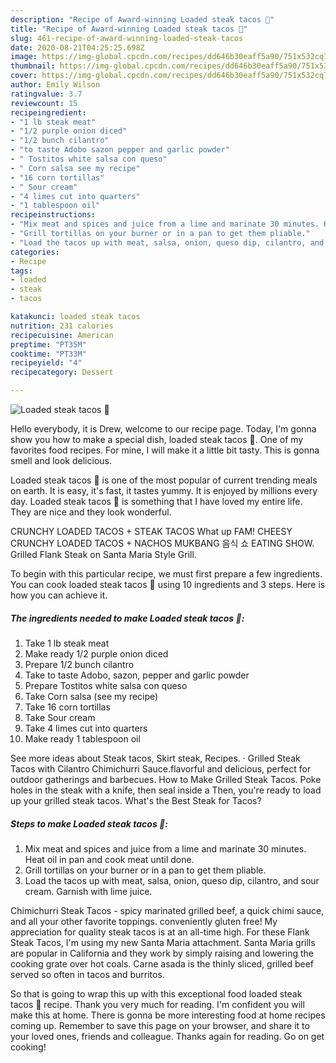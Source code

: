 ```yaml
---
description: "Recipe of Award-winning Loaded steak tacos 🌮"
title: "Recipe of Award-winning Loaded steak tacos 🌮"
slug: 461-recipe-of-award-winning-loaded-steak-tacos
date: 2020-08-21T04:25:25.698Z
image: https://img-global.cpcdn.com/recipes/dd646b30eaff5a90/751x532cq70/loaded-steak-tacos-🌮-recipe-main-photo.jpg
thumbnail: https://img-global.cpcdn.com/recipes/dd646b30eaff5a90/751x532cq70/loaded-steak-tacos-🌮-recipe-main-photo.jpg
cover: https://img-global.cpcdn.com/recipes/dd646b30eaff5a90/751x532cq70/loaded-steak-tacos-🌮-recipe-main-photo.jpg
author: Emily Wilson
ratingvalue: 3.7
reviewcount: 15
recipeingredient:
- "1 lb steak meat"
- "1/2 purple onion diced"
- "1/2 bunch cilantro"
- "to taste Adobo sazon pepper and garlic powder"
- " Tostitos white salsa con queso"
- " Corn salsa see my recipe"
- "16 corn tortillas"
- " Sour cream"
- "4 limes cut into quarters"
- "1 tablespoon oil"
recipeinstructions:
- "Mix meat and spices and juice from a lime and marinate 30 minutes. Heat oil in pan and cook meat until done."
- "Grill tortillas on your burner or in a pan to get them pliable."
- "Load the tacos up with meat, salsa, onion, queso dip, cilantro, and sour cream. Garnish with lime juice."
categories:
- Recipe
tags:
- loaded
- steak
- tacos

katakunci: loaded steak tacos 
nutrition: 231 calories
recipecuisine: American
preptime: "PT35M"
cooktime: "PT33M"
recipeyield: "4"
recipecategory: Dessert

---
```



![Loaded steak tacos 🌮](https://img-global.cpcdn.com/recipes/dd646b30eaff5a90/751x532cq70/loaded-steak-tacos-🌮-recipe-main-photo.jpg)

Hello everybody, it is Drew, welcome to our recipe page. Today, I'm gonna show you how to make a special dish, loaded steak tacos 🌮. One of my favorites food recipes. For mine, I will make it a little bit tasty. This is gonna smell and look delicious.

Loaded steak tacos 🌮 is one of the most popular of current trending meals on earth. It is easy, it's fast, it tastes yummy. It is enjoyed by millions every day. Loaded steak tacos 🌮 is something that I have loved my entire life. They are nice and they look wonderful.

CRUNCHY LOADED TACOS + STEAK TACOS What up FAM! CHEESY CRUNCHY LOADED TACOS + NACHOS MUKBANG 음식 쇼 EATING SHOW. Grilled Flank Steak on Santa Maria Style Grill.


To begin with this particular recipe, we must first prepare a few ingredients. You can cook loaded steak tacos 🌮 using 10 ingredients and 3 steps. Here is how you can achieve it.

<!--inarticleads1-->

##### The ingredients needed to make Loaded steak tacos 🌮:

1. Take 1 lb steak meat
1. Make ready 1/2 purple onion diced
1. Prepare 1/2 bunch cilantro
1. Take to taste Adobo, sazon, pepper and garlic powder
1. Prepare  Tostitos white salsa con queso
1. Take  Corn salsa (see my recipe)
1. Take 16 corn tortillas
1. Take  Sour cream
1. Take 4 limes cut into quarters
1. Make ready 1 tablespoon oil


See more ideas about Steak tacos, Skirt steak, Recipes. · Grilled Steak Tacos with Cilantro Chimichurri Sauce.flavorful and delicious, perfect for outdoor gatherings and barbecues. How to Make Grilled Steak Tacos. Poke holes in the steak with a knife, then seal inside a Then, you&#39;re ready to load up your grilled steak tacos. What&#39;s the Best Steak for Tacos? 

<!--inarticleads2-->

##### Steps to make Loaded steak tacos 🌮:

1. Mix meat and spices and juice from a lime and marinate 30 minutes. Heat oil in pan and cook meat until done.
1. Grill tortillas on your burner or in a pan to get them pliable.
1. Load the tacos up with meat, salsa, onion, queso dip, cilantro, and sour cream. Garnish with lime juice.


Chimichurri Steak Tacos - spicy marinated grilled beef, a quick chimi sauce, and all your other favorite toppings. conveniently gluten free! My appreciation for quality steak tacos is at an all-time high. For these Flank Steak Tacos, I&#39;m using my new Santa Maria attachment. Santa Maria grills are popular in California and they work by simply raising and lowering the cooking grate over hot coals. Carne asada is the thinly sliced, grilled beef served so often in tacos and burritos. 

So that is going to wrap this up with this exceptional food loaded steak tacos 🌮 recipe. Thank you very much for reading. I'm confident you will make this at home. There is gonna be more interesting food at home recipes coming up. Remember to save this page on your browser, and share it to your loved ones, friends and colleague. Thanks again for reading. Go on get cooking!
